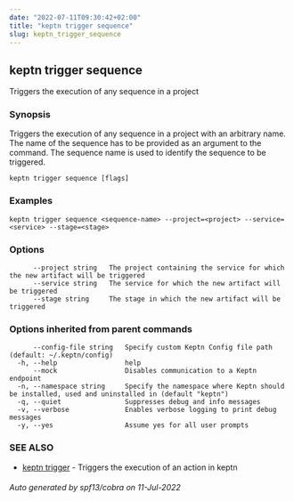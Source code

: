 ```yaml
---
date: "2022-07-11T09:30:42+02:00"
title: "keptn trigger sequence"
slug: keptn_trigger_sequence
---
```

## keptn trigger sequence

Triggers the execution of any sequence in a project

### Synopsis

Triggers the execution of any sequence in a project with an arbitrary name.
The name of the sequence has to be provided as an argument to the command. The sequence name is used to identify the sequence to be triggered.


```
keptn trigger sequence [flags]
```

### Examples

```
keptn trigger sequence <sequence-name> --project=<project> --service=<service> --stage=<stage>
```

### Options

```
      --project string   The project containing the service for which the new artifact will be triggered
      --service string   The service for which the new artifact will be triggered
      --stage string     The stage in which the new artifact will be triggered
```

### Options inherited from parent commands

```
      --config-file string   Specify custom Keptn Config file path (default: ~/.keptn/config)
  -h, --help                 help
      --mock                 Disables communication to a Keptn endpoint
  -n, --namespace string     Specify the namespace where Keptn should be installed, used and uninstalled in (default "keptn")
  -q, --quiet                Suppresses debug and info messages
  -v, --verbose              Enables verbose logging to print debug messages
  -y, --yes                  Assume yes for all user prompts
```

### SEE ALSO

* [keptn trigger](../keptn_trigger/)	 - Triggers the execution of an action in keptn

###### Auto generated by spf13/cobra on 11-Jul-2022
